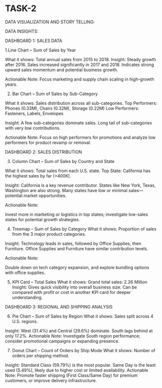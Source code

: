 # TASK-2
DATA VISUALIZATION AND STORY TELLING:

DATA INSIGHTS:

DASHBOARD 1: SALES DATA

1.Line Chart – Sum of Sales by Year

What it shows: Total annual sales from 2015 to 2018.
Insight:
Steady growth after 2016.
Sales increased significantly in 2017 and 2018.
Indicates strong upward sales momentum and potential business growth.

Actionable Note:
Focus marketing and supply chain scaling in high-growth years.

2. Bar Chart – Sum of Sales by Sub-Category
   
What it shows: Sales distribution across all sub-categories.
Top Performers: Phones (0.33M), Chairs (0.32M), Storage (0.22M)
Low Performers: Fasteners, Labels, Envelopes

Insight:
A few sub-categories dominate sales.
Long tail of sub-categories with very low contributions.

Actionable Note:
Focus on high performers for promotions and analyze low performers for product revamp or removal.

DASHBOARD 2: SALES DISTRIBUTION

3. Column Chart – Sum of Sales by Country and State
   
What it shows: Total sales from each U.S. state.
Top State: California has the highest sales by far (>400K).

Insight:
California is a key revenue contributor.
States like New York, Texas, Washington are also strong.
Many states have low or minimal sales—potential market opportunities.

Actionable Note:

Invest more in marketing or logistics in top states; investigate low-sales states for potential growth strategies.

4. Treemap – Sum of Sales by Category
What it shows: Proportion of sales from the 3 major product categories.

Insight:
Technology leads in sales, followed by Office Supplies, then Furniture.
Office Supplies and Furniture have similar contribution levels.

Actionable Note:

Double down on tech category expansion, and explore bundling options with office supplies.

5. KPI Card – Total Sales
What it shows: Grand total sales: 2.26 Million
Insight:
Gives quick visibility into overall business size.
Can be compared with profit or cost in another KPI card for deeper understanding.

DASHBOARD 3: REGIONAL AND SHIPPING ANALYSIS

6. Pie Chart – Sum of Sales by Region
What it shows: Sales split across 4 U.S. regions.

Insight:
West (31.4%) and Central (29.6%) dominate.
South lags behind at only 17.2%.
Actionable Note:
Investigate South region performance; consider promotional campaigns or expanding presence.

7. Donut Chart – Count of Orders by Ship Mode
What it shows: Number of orders per shipping method.

Insight:
Standard Class (59.79%) is the most popular.
Same Day is the least used (5.49%), likely due to higher cost or limited availability.
Actionable Note:
Promote faster shipping (First Class/Same Day) for premium customers, or improve delivery infrastructure.


